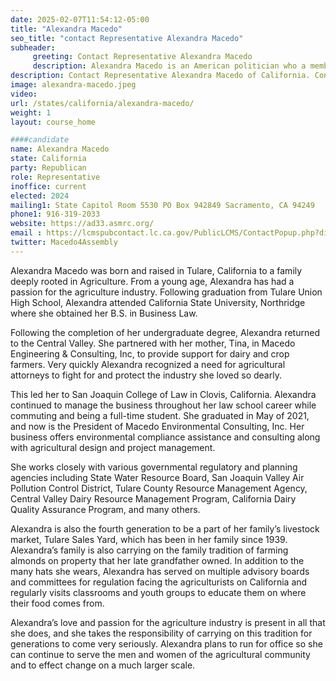```yaml
---
date: 2025-02-07T11:54:12-05:00
title: "Alexandra Macedo"
seo_title: "contact Representative Alexandra Macedo"
subheader:
     greeting: Contact Representative Alexandra Macedo
     description: Alexandra Macedo is an American politician who a member of the California State Assembly, representing District 33. She assumed office on December 2, 2024. Her current term ends on December 7, 2026.
description: Contact Representative Alexandra Macedo of California. Contact information for Alexandra Macedo includes email address, phone number, and mailing address.
image: alexandra-macedo.jpeg
video:
url: /states/california/alexandra-macedo/
weight: 1
layout: course_home

####candidate
name: Alexandra Macedo
state: California
party: Republican
role: Representative
inoffice: current
elected: 2024
mailing1: State Capitol Room 5530 PO Box 942849 Sacramento, CA 94249
phone1: 916-319-2033
website: https://ad33.asmrc.org/
email : https://lcmspubcontact.lc.ca.gov/PublicLCMS/ContactPopup.php?district=AD33&inframe=N/
twitter: Macedo4Assembly
---
```

Alexandra Macedo was born and raised in Tulare, California to a family deeply rooted in Agriculture. From a young age, Alexandra has had a passion for the agriculture industry. Following graduation from Tulare Union High School, Alexandra attended California State University, Northridge where she obtained her B.S. in Business Law.

Following the completion of her undergraduate degree, Alexandra returned to the Central Valley. She partnered with her mother, Tina, in Macedo Engineering & Consulting, Inc, to provide support for dairy and crop farmers. Very quickly Alexandra recognized a need for agricultural attorneys to fight for and protect the industry she loved so dearly.

This led her to San Joaquin College of Law in Clovis, California. Alexandra continued to manage the business throughout her law school career while commuting and being a full-time student. She graduated in May of 2021, and now is the President of Macedo Environmental Consulting, Inc. Her business offers environmental compliance assistance and consulting along with agricultural design and project management.

She works closely with various governmental regulatory and planning agencies including State Water Resource Board, San Joaquin Valley Air Pollution Control District, Tulare County Resource Management Agency, Central Valley Dairy Resource Management Program, California Dairy Quality Assurance Program, and many others.

Alexandra is also the fourth generation to be a part of her family’s livestock market, Tulare Sales Yard, which has been in her family since 1939. Alexandra’s family is also carrying on the family tradition of farming almonds on property that her late grandfather owned. In addition to the many hats she wears, Alexandra has served on multiple advisory boards and committees for regulation facing the agriculturists on California and regularly visits classrooms and youth groups to educate them on where their food comes from.

Alexandra’s love and passion for the agriculture industry is present in all that she does, and she takes the responsibility of carrying on this tradition for generations to come very seriously. Alexandra plans to run for office so she can continue to serve the men and women of the agricultural community and to effect change on a much larger scale. 
